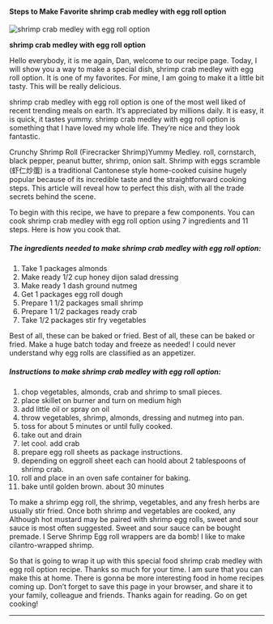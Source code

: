             

#### Steps to Make Favorite shrimp crab medley with egg roll option

![shrimp crab medley with egg roll option](https://img-global.cpcdn.com/recipes/51750095/751x532cq70/shrimp-crab-medley-with-egg-roll-option-recipe-main-photo.jpg)

**shrimp crab medley with egg roll option**

Hello everybody, it is me again, Dan, welcome to our recipe page. Today, I will show you a way to make a special dish, shrimp crab medley with egg roll option. It is one of my favorites. For mine, I am going to make it a little bit tasty. This will be really delicious.

shrimp crab medley with egg roll option is one of the most well liked of recent trending meals on earth. It’s appreciated by millions daily. It is easy, it is quick, it tastes yummy. shrimp crab medley with egg roll option is something that I have loved my whole life. They’re nice and they look fantastic.

Crunchy Shrimp Roll (Firecracker Shrimp)Yummy Medley. roll, cornstarch, black pepper, peanut butter, shrimp, onion salt. Shrimp with eggs scramble (虾仁炒蛋) is a traditional Cantonese style home-cooked cuisine hugely popular because of its incredible taste and the straightforward cooking steps. This article will reveal how to perfect this dish, with all the trade secrets behind the scene.

To begin with this recipe, we have to prepare a few components. You can cook shrimp crab medley with egg roll option using 7 ingredients and 11 steps. Here is how you cook that.

##### The ingredients needed to make shrimp crab medley with egg roll option:

1.  Take 1 packages almonds
2.  Make ready 1/2 cup honey dijon salad dressing
3.  Make ready 1 dash ground nutmeg
4.  Get 1 packages egg roll dough
5.  Prepare 1 1/2 packages small shrimp
6.  Prepare 1 1/2 packages ready crab
7.  Take 1/2 packages stir fry vegetables

Best of all, these can be baked or fried. Best of all, these can be baked or fried. Make a huge batch today and freeze as needed! I could never understand why egg rolls are classified as an appetizer.

##### Instructions to make shrimp crab medley with egg roll option:

1.  chop vegetables, almonds, crab and shrimp to small pieces.
2.  place skillet on burner and turn on medium high
3.  add little oil or spray on oil
4.  throw vegetables, shrimp, almonds, dressing and nutmeg into pan.
5.  toss for about 5 minutes or until fully cooked.
6.  take out and drain
7.  let cool. add crab
8.  prepare egg roll sheets as package instructions.
9.  depending on eggroll sheet each can hoold about 2 tablespoons of shrimp crab.
10.  roll and place in an oven safe container for baking.
11.  bake until golden brown. about 30 minutes

To make a shrimp egg roll, the shrimp, vegetables, and any fresh herbs are usually stir fried. Once both shrimp and vegetables are cooked, any Although hot mustard may be paired with shrimp egg rolls, sweet and sour sauce is most often suggested. Sweet and sour sauce can be bought premade. I Serve Shrimp Egg roll wrappers are da bomb! I like to make cilantro-wrapped shrimp.

So that is going to wrap it up with this special food shrimp crab medley with egg roll option recipe. Thanks so much for your time. I am sure that you can make this at home. There is gonna be more interesting food in home recipes coming up. Don’t forget to save this page in your browser, and share it to your family, colleague and friends. Thanks again for reading. Go on get cooking!

* * *